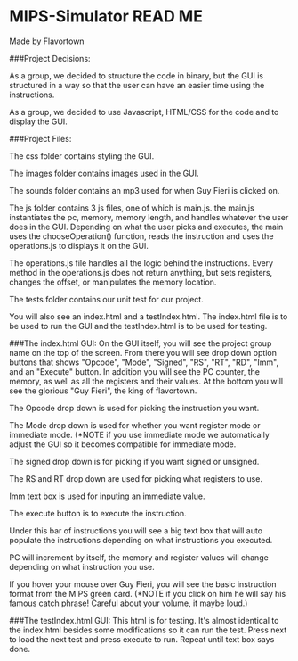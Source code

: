# MIPS-Simulator READ ME
Made by Flavortown


###Project Decisions: 

As a group, we decided to structure the code in binary, but the GUI is structured in a way so that the user can have an easier time using the instructions.

As a group, we decided to use Javascript, HTML/CSS for the code and to display the GUI.



###Project Files:

The css folder contains styling the GUI.

The images folder contains images used in the GUI.

The sounds folder contains an mp3 used for when Guy Fieri is clicked on.

The js folder contains 3 js files, one of which is main.js. the main.js instantiates the pc, memory, memory length, and handles whatever the user does in the GUI. Depending on what the user picks and executes, the main uses the chooseOperation() function, reads the instruction and uses the operations.js to displays it on the GUI.

The operations.js file handles all the logic behind the instructions. Every method in the operations.js does not return anything, but sets registers, changes the offset, or manipulates the memory location.


The tests folder contains our unit test for our project.

You will also see an index.html and a testIndex.html. The index.html file is to be used to  run the GUI and the testIndex.html is to be used for testing.



###The index.html GUI:
On the GUI itself, you will see the project group name on the top of the screen. From there you will see drop down option buttons that shows "Opcode", "Mode", "Signed", "RS", "RT", "RD", "Imm", and an "Execute" button. In addition you will see the PC counter, the memory, as well as all the registers and their values. At the bottom you will see the glorious "Guy Fieri", the king of flavortown.

The Opcode drop down is used for picking the instruction you want. 

The Mode drop down is used for whether you want register mode or immediate mode.
(*NOTE if you use immediate mode we automatically adjust the GUI so it becomes compatible for immediate mode. 

The signed drop down is for picking if you want signed or unsigned. 

The RS and RT drop down are used for picking what registers to use.

Imm text box is used for inputing an immediate value.

The execute button is to execute the instruction.

Under this bar of instructions you will see a big text box that will auto populate the instructions depending on what instructions you executed.


PC will increment by itself, the memory and register values will change depending on what instruction you use.



If you hover your mouse over Guy Fieri, you will see the basic instruction format from the MIPS green card. (*NOTE if you click on him he will say his famous catch phrase! Careful about your volume, it maybe loud.)



###The testIndex.html GUI:
This html is for testing. It's almost identical to the index.html besides some modifications so it can run the test. Press next to load the next test and press execute to run. Repeat until text box says done.